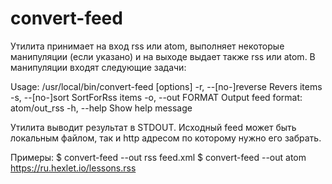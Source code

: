 # convert-feed
Утилита принимает на вход rss или atom, выполняет некоторые манипуляции (если указано) и на выходе выдает также rss или atom. В манипуляции входят следующие задачи:

Usage: /usr/local/bin/convert-feed [options]
    -r, --[no-]reverse               Revers items
    -s, --[no-]sort                  SortForRss items
    -o, --out FORMAT                 Output feed format: atom/out_rss 
    -h, --help                       Show help message

Утилита выводит результат в STDOUT. Исходный feed может быть локальным файлом, так и http адресом по которому нужно его забрать.

Примеры:
$ convert-feed --out rss feed.xml
$ convert-feed --out atom https://ru.hexlet.io/lessons.rss
